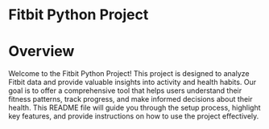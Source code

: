 # Fitbit Python Project

# Overview
Welcome to the Fitbit Python Project! This project is designed to analyze Fitbit data and provide valuable insights into activity and health habits. Our goal is to offer a comprehensive tool that helps users understand their fitness patterns, track progress, and make informed decisions about their health. 
This README file will guide you through the setup process, highlight key features, and provide instructions on how to use the project effectively.
